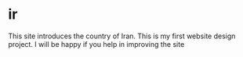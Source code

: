 # ir
This site introduces the country of Iran.
This is my first website design project.
I will be happy if you help in improving the site
